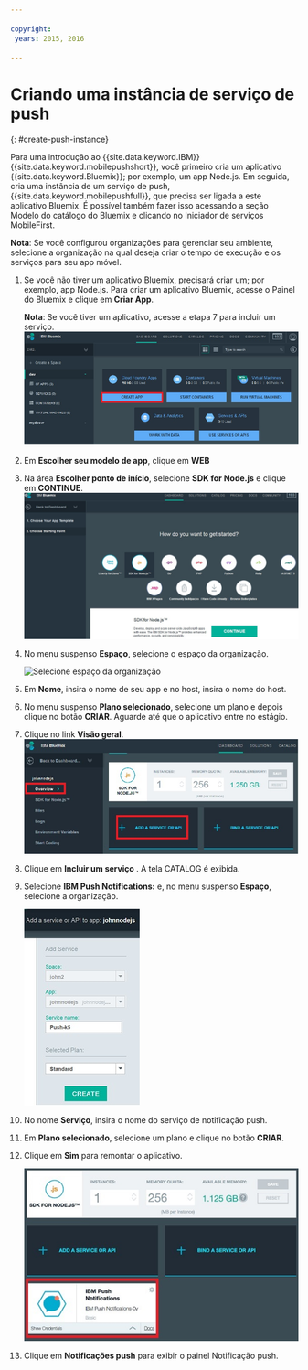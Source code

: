```yaml
---

copyright:
 years: 2015, 2016

---
```


# Criando uma instância de serviço de push
{: #create-push-instance}

Para uma introdução ao {{site.data.keyword.IBM}} {{site.data.keyword.mobilepushshort}}, você primeiro cria um aplicativo {{site.data.keyword.Bluemix}}; por exemplo, um app Node.js. Em seguida, cria uma instância de um serviço de push, {{site.data.keyword.mobilepushfull}}, que precisa ser ligada a este aplicativo Bluemix. É possível também fazer isso acessando a seção Modelo do catálogo do Bluemix e clicando no Iniciador de serviços MobileFirst.

**Nota**: Se você configurou organizações para gerenciar seu ambiente, selecione a organização na qual deseja criar o tempo de execução e os serviços para seu app móvel. 


1. Se você não tiver um aplicativo Bluemix, precisará criar um; por exemplo, app Node.js. Para criar um aplicativo Bluemix, acesse o Painel do Bluemix e clique em **Criar App**.

	**Nota**: Se você tiver um aplicativo, acesse a etapa 7 para incluir um serviço.![Criar uma instância de serviço](images/create_service_instance1.jpg "Criar uma instância de serviço")

1. Em **Escolher seu modelo de app**, clique em **WEB**

3. Na área **Escolher ponto de início**, selecione **SDK for Node.js** e clique em **CONTINUE**.![Ponto de início](images/create_service_nodejs2.jpg)

4. No menu suspenso **Espaço**, selecione o espaço da organização.

	![
Selecione espaço da organização](images/create_a_service3.jpg)
1. Em **Nome**, insira o nome de seu app e no host, insira o nome do host.

1. No menu suspenso **Plano selecionado**, selecione um plano e depois clique no botão **CRIAR**. Aguarde até que o aplicativo entre no estágio.

1. Clique no link **Visão geral**.![Incluir um serviço](images/create_service_add4.jpg)
1. Clique em **Incluir um serviço** . A tela CATALOG é exibida.

1. Selecione **IBM Push Notifications:** e, no menu suspenso **Espaço**, selecione a organização.

	![menu suspenso Espaço da organização](images/create_service_org.jpg)
1. No nome **Serviço**, insira o nome do serviço de notificação push.

1. Em **Plano selecionado**, selecione um plano e clique no botão **CRIAR**.

1. Clique em **Sim** para remontar o aplicativo.

	![IBM Push Notification Service](images/create_service_notification5.jpg)

1. Clique em **Notificações push** para exibir o painel Notificação push.
